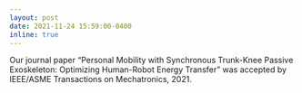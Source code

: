```yaml
---
layout: post
date: 2021-11-24 15:59:00-0400
inline: true
---
```


Our journal paper “Personal Mobility with Synchronous Trunk-Knee Passive Exoskeleton: Optimizing Human-Robot Energy Transfer” was accepted by IEEE/ASME Transactions on Mechatronics, 2021.
